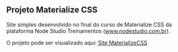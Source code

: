 ## Projeto Materialize CSS

Site simples desenvolvido no final do curso de Materialize CSS da plataforma Node Studio Treinamentos (www.nodestudio.com.br).

O projeto pode ser visualizado aqui: [Site MaterializeCSS](https://devrodrigues.github.io/projeto-curso-materializeCSS/)

